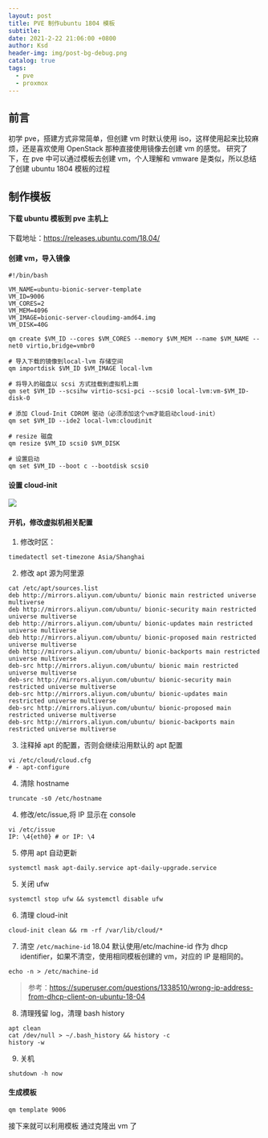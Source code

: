 ```yaml
---
layout: post
title: PVE 制作ubuntu 1804 模板
subtitle:
date: 2021-2-22 21:06:00 +0800
author: Ksd
header-img: img/post-bg-debug.png
catalog: true
tags:
  - pve
  - proxmox
---
```


## 前言

初学 pve，搭建方式非常简单，但创建 vm 时默认使用 iso，这样使用起来比较麻烦，还是喜欢使用 OpenStack 那种直接使用镜像去创建 vm 的感觉。 研究了下，在 pve 中可以通过模板去创建 vm，个人理解和 vmware 是类似，所以总结了创建 ubuntu 1804 模板的过程

## 制作模板

#### 下载 ubuntu 模板到 pve 主机上

下载地址：https://releases.ubuntu.com/18.04/

#### 创建 vm，导入镜像

```
#!/bin/bash

VM_NAME=ubuntu-bionic-server-template
VM_ID=9006
VM_CORES=2
VM_MEM=4096
VM_IMAGE=bionic-server-cloudimg-amd64.img
VM_DISK=40G

qm create $VM_ID --cores $VM_CORES --memory $VM_MEM --name $VM_NAME --net0 virtio,bridge=vmbr0

# 导入下载的镜像到local-lvm 存储空间
qm importdisk $VM_ID $VM_IMAGE local-lvm

# 将导入的磁盘以 scsi 方式挂载到虚拟机上面
qm set $VM_ID --scsihw virtio-scsi-pci --scsi0 local-lvm:vm-$VM_ID-disk-0

# 添加 Cloud-Init CDROM 驱动（必须添加这个vm才能启动cloud-init）
qm set $VM_ID --ide2 local-lvm:cloudinit

# resize 磁盘
qm resize $VM_ID scsi0 $VM_DISK

# 设置启动
qm set $VM_ID --boot c --bootdisk scsi0
```

#### 设置 cloud-init

![](https://tva1.sinaimg.cn/large/008eGmZEly1gnwf4ux214j31lm0lu0u2.jpg)

#### 开机，修改虚拟机相关配置

1. 修改时区：

```
timedatectl set-timezone Asia/Shanghai
```

2. 修改 apt 源为阿里源

```
cat /etc/apt/sources.list
deb http://mirrors.aliyun.com/ubuntu/ bionic main restricted universe multiverse
deb http://mirrors.aliyun.com/ubuntu/ bionic-security main restricted universe multiverse
deb http://mirrors.aliyun.com/ubuntu/ bionic-updates main restricted universe multiverse
deb http://mirrors.aliyun.com/ubuntu/ bionic-proposed main restricted universe multiverse
deb http://mirrors.aliyun.com/ubuntu/ bionic-backports main restricted universe multiverse
deb-src http://mirrors.aliyun.com/ubuntu/ bionic main restricted universe multiverse
deb-src http://mirrors.aliyun.com/ubuntu/ bionic-security main restricted universe multiverse
deb-src http://mirrors.aliyun.com/ubuntu/ bionic-updates main restricted universe multiverse
deb-src http://mirrors.aliyun.com/ubuntu/ bionic-proposed main restricted universe multiverse
deb-src http://mirrors.aliyun.com/ubuntu/ bionic-backports main restricted universe multiverse
```

3. 注释掉 apt 的配置，否则会继续沿用默认的 apt 配置

```
vi /etc/cloud/cloud.cfg
# - apt-configure
```

4. 清除 hostname

```
truncate -s0 /etc/hostname
```

4. 修改/etc/issue,将 IP 显示在 console

```
vi /etc/issue
IP: \4{eth0} # or IP: \4

```

5. 停用 apt 自动更新

```
systemctl mask apt-daily.service apt-daily-upgrade.service
```

5. 关闭 ufw

```
systemctl stop ufw && systemctl disable ufw
```

6. 清理 cloud-init

```
cloud-init clean && rm -rf /var/lib/cloud/*
```

7. 清空 `/etc/machine-id`
   18.04 默认使用/etc/machine-id 作为 dhcp identifier，如果不清空，使用相同模板创建的 vm，对应的 IP 是相同的。

```
echo -n > /etc/machine-id
```

> 参考：https://superuser.com/questions/1338510/wrong-ip-address-from-dhcp-client-on-ubuntu-18-04

8. 清理残留 log，清理 bash history

```
apt clean
cat /dev/null > ~/.bash_history && history -c
history -w
```

9. 关机

```
shutdown -h now
```

#### 生成模板

```
qm template 9006
```

接下来就可以利用模板 通过克隆出 vm 了
